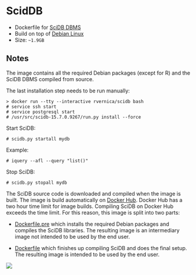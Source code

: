 ScidDB
======

*   Dockerfile for [SciDB DBMS](http://www.paradigm4.com/)
*   Build on top of [Debian Linux](https://www.debian.org/)
*   Size: `~1.9GB`

Notes
-----

The image contains all the required Debian packages (except for R) and
the SciDB DBMS compiled from source.

The last installation step needs to be run manually:

    > docker run --tty --interactive rvernica/scidb bash
    # service ssh start
    # service postgresql start
    # /usr/src/scidb-15.7.0.9267/run.py install --force

Start SciDB:

    # scidb.py startall mydb

Example:

    # iquery --afl --query "list()"

Stop SciDB:

    # scidb.py stopall mydb

The SciDB source code is downloaded and compiled when the image is
built. The image is build automatically on
[Docker Hub](https://hub.docker.com/). Docker Hub has a two hour time
limit for image builds. Compiling SciDB on Docker Hub exceeds the time
limit. For this reason, this image is split into two parts:

* [Dockerfile.pre](https://github.com/rvernica/Dockerfile/blob/master/scidb/Dockerfile.pre)
  which installs the required Debian packages and compiles the SciDB
  libraries. The resulting image is an intermediary image not intended
  to be used by the end user.

* [Dockerfile](https://github.com/rvernica/Dockerfile/blob/master/scidb/Dockerfile)
  which finishes up compiling SciDB and does the final setup. The
  resulting image is intended to be used by the end user.


[![](https://badge.imagelayers.io/rvernica/scidb:latest.svg)](https://imagelayers.io/?images=rvernica/scidb:latest)
